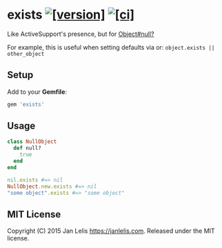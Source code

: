 # exists [![[version]](https://badge.fury.io/rb/exists.svg)](https://badge.fury.io/rb/exists) [![[ci]](https://github.com/janlelis/exists/workflows/Test/badge.svg)](https://github.com/janlelis/exists/actions?query=workflow%3ATest)

Like ActiveSupport's presence, but for [Object#null?](https://github.com/janlelis/null_question)

For example, this is useful when setting defaults via or: `object.exists || other_object`

## Setup

Add to your **Gemfile**:

```ruby
gem 'exists'
```

## Usage

```ruby
class NullObject
  def null?
    true
  end
end

nil.exists #=> nil
NullObject.new.exists #=> nil
"some object".exists #=> "some object"
```

## MIT License

Copyright (C) 2015 Jan Lelis <https://janlelis.com>. Released under the MIT license.
